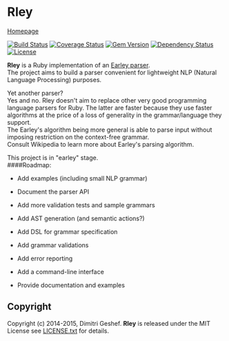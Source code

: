 Rley
===========
[Homepage](https://github.com/famished-tiger/Rley) 


[![Build Status](https://travis-ci.org/famished-tiger/Rley.svg?branch=master)](https://travis-ci.org/famished-tiger/Rley)
[![Coverage Status](https://img.shields.io/coveralls/famished-tiger/Rley.svg)](https://coveralls.io/r/famished-tiger/Rley?branch=master)
[![Gem Version](https://badge.fury.io/rb/rley.svg)](http://badge.fury.io/rb/rley)
[![Dependency Status](https://gemnasium.com/famished-tiger/Rley.svg)](https://gemnasium.com/famished-tiger/Rley)
[![License](https://img.shields.io/badge/license-MIT-brightgreen.svg?style=flat)](https://github.com/famished-tiger/Rley/blob/master/LICENSE.txt)

__Rley__ is a Ruby implementation of an [Earley parser](http://en.wikipedia.org/wiki/Earley_parser).  
The project aims to build a parser convenient for lightweight NLP (Natural Language Processing) purposes.  


Yet another parser?  
Yes and no. Rley doesn't aim to replace other very good programming language parsers for Ruby.
The latter are faster because they use faster algorithms at the price of a loss of generality
in the grammar/language they support.  
The Earley's algorithm being more general is able to parse input without imposing restriction on the context-free grammar.  
Consult Wikipedia to learn more about Earley's parsing algorithm.  

This project is in "earley" stage.  
####Roadmap:
- Add examples (including small NLP grammar)
- Document the parser API
- Add more validation tests and sample grammars
- Add AST generation (and semantic actions?)
- Add DSL for grammar specification
- Add grammar validations
- Add error reporting

- Add a command-line interface
- Provide documentation and examples



Copyright
---------
Copyright (c) 2014-2015, Dimitri Geshef. 
__Rley__ is released under the MIT License see [LICENSE.txt](https://github.com/famished-tiger/Rley/blob/master/LICENSE.txt) for details.
